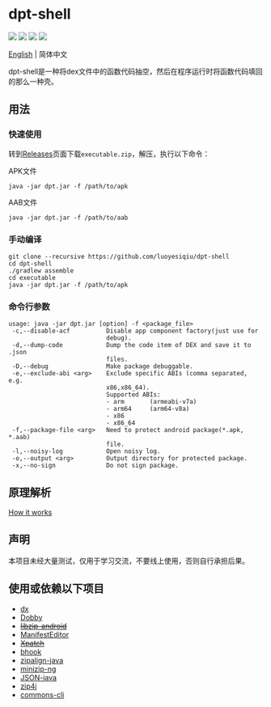 # dpt-shell

[![](https://img.shields.io/github/license/luoyesiqiu/dpt-shell)](https://github.com/luoyesiqiu/dpt-shell/blob/main/LICENSE) [![](https://img.shields.io/github/downloads/luoyesiqiu/dpt-shell/total?color=blue)](https://github.com/luoyesiqiu/dpt-shell/releases/latest) [![](https://img.shields.io/github/issues-raw/luoyesiqiu/dpt-shell?color=red)](https://github.com/luoyesiqiu/dpt-shell/issues) ![](https://img.shields.io/badge/Android-5.0%2B-brightgreen)

[English](./README.md) | 简体中文 

dpt-shell是一种将dex文件中的函数代码抽空，然后在程序运行时将函数代码填回的那么一种壳。

## 用法

### 快速使用

转到[Releases](https://github.com/luoyesiqiu/dpt-shell/releases/latest)页面下载`executable.zip`，解压，执行以下命令：

APK文件

```shell
java -jar dpt.jar -f /path/to/apk
```

AAB文件

```shell
java -jar dpt.jar -f /path/to/aab
```

### 手动编译

```shell
git clone --recursive https://github.com/luoyesiqiu/dpt-shell
cd dpt-shell
./gradlew assemble
cd executable
java -jar dpt.jar -f /path/to/apk
```

### 命令行参数

```text
usage: java -jar dpt.jar [option] -f <package_file>
 -c,--disable-acf          Disable app component factory(just use for
                           debug).
 -d,--dump-code            Dump the code item of DEX and save it to .json
                           files.
 -D,--debug                Make package debuggable.
 -e,--exclude-abi <arg>    Exclude specific ABIs (comma separated, e.g.
                           x86,x86_64).
                           Supported ABIs:
                           - arm       (armeabi-v7a)
                           - arm64     (arm64-v8a)
                           - x86
                           - x86_64
 -f,--package-file <arg>   Need to protect android package(*.apk, *.aab)
                           file.
 -l,--noisy-log            Open noisy log.
 -o,--output <arg>         Output directory for protected package.
 -x,--no-sign              Do not sign package.
```

## 原理解析

[How it works](doc/HowItWorks.zh-CN.md)

## 声明

本项目未经大量测试，仅用于学习交流，不要线上使用，否则自行承担后果。

## 使用或依赖以下项目

- [dx](https://android.googlesource.com/platform/dalvik/+/refs/heads/master/dx/)
- [Dobby](https://github.com/jmpews/Dobby)
- ~~[libzip-android](https://github.com/julienr/libzip-android)~~
- [ManifestEditor](https://github.com/WindySha/ManifestEditor)
- ~~[Xpatch](https://github.com/WindySha/Xpatch)~~
- [bhook](https://github.com/bytedance/bhook)
- [zipalign-java](https://github.com/Iyxan23/zipalign-java)
- [minizip-ng](https://github.com/zlib-ng/minizip-ng)
- [JSON-java](https://github.com/stleary/JSON-java)
- [zip4j](https://github.com/srikanth-lingala/zip4j)
- [commons-cli](https://github.com/apache/commons-cli)
